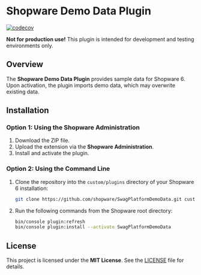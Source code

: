 # Shopware Demo Data Plugin

[![codecov](https://codecov.io/github/shopware/SwagPlatformDemoData/graph/badge.svg?token=X9E821G7N8)](https://codecov.io/github/shopware/SwagPlatformDemoData)

**Not for production use!** This plugin is intended for development and testing environments only.

## Overview

The **Shopware Demo Data Plugin** provides sample data for Shopware 6. Upon activation, the plugin imports demo data, which may overwrite existing data.

## Installation

### Option 1: Using the Shopware Administration
1. Download the ZIP file.
2. Upload the extension via the **Shopware Administration**.
3. Install and activate the plugin.

### Option 2: Using the Command Line
1. Clone the repository into the `custom/plugins` directory of your Shopware 6 installation:
   ```sh
   git clone https://github.com/shopware/SwagPlatformDemoData.git custom/plugins/SwagPlatformDemoData
   ```
2. Run the following commands from the Shopware root directory:
   ```sh
   bin/console plugin:refresh
   bin/console plugin:install --activate SwagPlatformDemoData
   ```

## License

This project is licensed under the **MIT License**. See the [LICENSE](LICENSE) file for details.
